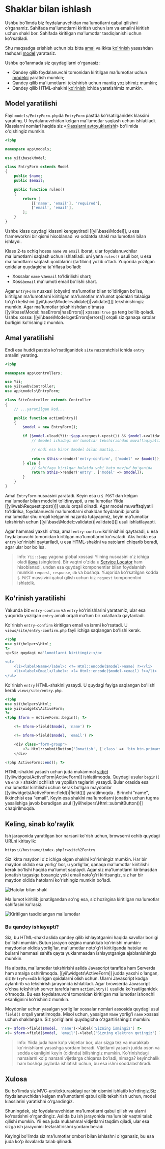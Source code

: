 Shaklar bilan ishlash
================

Ushbu bo'limda biz foydalanuvchidan ma'lumotlarni qabul qilishni o'rganamiz. Sahifada ma'lumotlarni kiritish uchun ism va emailni kiritish uchun shakl bor. Sahifada kiritilgan ma'lumotlar tasdiqlanishi uchun ko'rsatiladi.

Shu maqsadga erishish uchun biz bitta [amal](structure-controllers.md) va ikkta [ko'rinish](structure-views.md) yasashdan tashqari
[model](structure-models.md) yaratasiz.

Ushbu qo'lanmada siz quydagilarni o'rganasiz:

* Qandey qilib foydalanuvchi tomonidan kiritilgan ma'lumotlar uchun [modelni](structure-models.md) yaratish mumkin;
* Qandey qilib ma'lumotlarni tekshirish uchun mantiq yozishimiz mumkin;
* Qandey qilib HTML-shaklni [ko'rinish](structure-views.md) ichida yaratishimiz mumkin.


Model yaratilishi <span id="creating-model"></span>
---------------------------------------------

Fayl `models/EntryForm.php`da `EntryForm` pastda ko'rsatilganidek klassini yarating. U foydalanuvchidan kelgan ma'lumotlar saqlash uchun ishlatiladi. Klasslarni nomlari haqida siz 
«[Klasslarni avtoyuklanishi](concept-autoloading.md)» bo'limida o'qishingiz mumkin.

```php
<?php

namespace app\models;

use yii\base\Model;

class EntryForm extends Model
{
    public $name;
    public $email;

    public function rules()
    {
        return [
            [['name', 'email'], 'required'],
            ['email', 'email'],
        ];
    }
}
```

Ushbu klass quydagi klassni kengaytiradi [[yii\base\Model]], u esa frameworkni bir qismi hisoblanadi va oddatda shakl ma'lumotlari bilan ishlaydi.

Klass 2-ta ochiq hossa `name` va `email` iborat, ular foydalanuvchilar ma'lumotlarni saqlash uchun ishlatiladi.
uni yana `rules()` usuli bor, u esa ma'lumotlarni saqlash qoidalarini (tartibini) yozib o'tadi. Yuqorida yozilgan qoidalar quydagicha ta'riflasa bo'ladi:

* Xossalar `name` va`email` to'ldirilishi shart;
* Xossa`email` ma'lumoti email bo'lishi shart.

Agar `EntryForm` nusxasi (obyekt) ma'lumotlar bilan to'ldirilgan bo'lsa, kiritilgan ma'lumotlarni kiritilgan ma'lumotlar ma'lumot qoidalari talabiga to'g'ri kelishini [[yii\base\Model::validate()|validate()]] tekshirishingiz mumkin. Agar ma'lumotlar tekshirishdan o'tmasa [[yii\base\Model::hasErrors|hasErrors]]
xossasi `true` ga teng bo'lib qoladi. Ushbu xossa: [[yii\base\Model::getErrors|errors]] orqali siz qanaqa xatolar borligini ko'rishingiz mumkin.


Amal yaratilishi <span id="creating-action"></span>
------------------------------------------------

Endi esa huddi pastda ko'rsatilganidek `site` nazoratchisi ichida `entry` amalini yarating.

```php
<?php

namespace app\controllers;

use Yii;
use yii\web\Controller;
use app\models\EntryForm;

class SiteController extends Controller
{
    // ...yaratilgan kod...

    public function actionEntry()
    {
        $model = new EntryForm();

        if ($model->load(Yii::$app->request->post()) && $model->validate()) {
            // $model ichidagi ma'lumotlar tekshirishdan muvaffaqiyatli o'tgan

            // endi esa biror $model bilan mantiq...
 
            return $this->render('entry-confirm', ['model' => $model]);
        } else {
            // Sahifaga kirilgan holatda yoki hato mavjud bo'ganida
            return $this->render('entry', ['model' => $model]);
        }
    }
}
```

Amal `EntryForm` nusxasini yaratadi. Keyin esa u `$_POST` dan kelgan ma'lumotlar bilan modelni to'ldirayapti, u ma'lumotlar Yiida
[[yii\web\Request::post()]] usulu orqali olinadi. Agar model muvaffaqiyatli to'ldirilsa, foydalanuvchi ma'lumotlarni shakldan foydalanib
jonatib ma'lumotlar shu orqali kelganini nazarda tutayapmiz, keyin ma'lumotlar tekshirish uchun [[yii\base\Model::validate()|validate()]]
usuli ishlatilayapti.

Agar hammasi yaxshi o'tsa, amal `entry-confirm` ko'rinishini qaytaradi, u esa foydalanuvchi tomonidan kiritilgan ma'lumotlarini ko'rsatadi.
Aks holda esa `entry` ko'rinishi qaytariladi, u esa HTML-shaklni va xatolarni chiqarib beradi, agar ular bor bo'lsa.

> Info: `Yii::$app` yagona global xossasi Yiining nusxasini o'z ichiga oladi
[ilova](structure-applications.md) (singleton). Bir vaqtni o'zida u [Service Locator](concept-service-locator.md) ham hisoblanadi,
undan esa quydagi komponentlar bilan foydalanish mumkin  `request`, `response`, `db` va boshqa. Yuqorida ko'rsatilgan kodda `$_POST`
massivini qabul qilish uchun biz `request` komponentini ishlatdik.


Ko'rinish yaratilishi <span id="creating-views"></span>
----------------------------------------------------

Yakunda biz `entry-confirm` va `entry` ko'rinishlarini yaratamiz, ular esa yuqorida yozilgan `entry` amali orqali ma'lum bir xolatlarda qaytariladi.

Ko'rinish `entry-confirm` kiritilgan email va ismni ko'rsatadi. U `views/site/entry-confirm.php` fayli ichiga saqlangan bo'lishi kerak.

```php
<?php
use yii\helpers\Html;
?>
<p>Siz quydagi ma'lumotlarni kiritingiz:</p>

<ul>
    <li><label>Name</label>: <?= Html::encode($model->name) ?></li>
    <li><label>Email</label>: <?= Html::encode($model->email) ?></li>
</ul>
```

Ko'rinish `entry` HTML-shaklni yasaydi. U quydagi faylga saqlangan bo'lishi kerak `views/site/entry.php`.

```php
<?php
use yii\helpers\Html;
use yii\widgets\ActiveForm;
?>
<?php $form = ActiveForm::begin(); ?>

    <?= $form->field($model, 'name') ?>

    <?= $form->field($model, 'email') ?>

    <div class="form-group">
        <?= Html::submitButton('Jonatish', ['class' => 'btn btn-primary']) ?>
    </div>

<?php ActiveForm::end(); ?>
```

HTML-shaklni yasash uchun juda mukammal [vidjet](structure-widgets.md) [[yii\widgets\ActiveForm|ActiveForm]] ishlatilmoqda.
Quydagi usular `begin()` va `end()` shaklni ochilish va yopilish teglarini yasaydi. Bular orasida esa ma'lumotlar kiritilishi uchun
kerak bo'lgan maydonlar [[yii\widgets\ActiveForm::field()|field()]] yaratilmoqda . Birinchi "name", ikkinchisi esa "email".
Keyin esa shaklni ma'lumotlarni jonatish uchun tugma yasalishiga javob beradigan usul [[yii\helpers\Html::submitButton()]] chaqirilmoqda.


Keling, sinab ko'raylik <span id="trying-it-out"></span>
--------------------------------------

Ish jarayonida yaratilgan bor narsani ko'rish uchun, browserni ochib quydagi URLni kiritaylik:

```
https://hostname/index.php?r=site%2Fentry
```

Siz ikkta maydoni o'z ichiga olgan shaklni ko'rishingiz mumkin. Har bir maydon oldida esa yorlig' bor, u yorlig'lar, qanaqa
ma'lumotlar kiritilishi kerak bo'lishi haqida ma'lumot saqlaydi.
Agar siz ma'lumotlarni kiritmasdan jonatish tugasiga bosangiz yoki email noto'g'ri kiritsangiz, siz har bir maydon oldida hatolarni ko'rishingiz mumkin bo'ladi.

![Hatolar bilan shakl](images/start-form-validation.png)

Ma'lumot kiritilib jonatilgandan so'ng esa, siz hozirgina kiritilgan ma'lumotlar sahifasini ko'rasiz.

![Kiritilgan tasdiqlangan ma'lumotlar](images/start-entry-confirmation.png)



### Bu qandey ishlayapti? <span id="magic-explained"></span>

Siz, bu HTML-shakl aslida qandey qilib ishlayotganini haqida savollar borligi bo'lishi mumkin. Butun jarayon ozgina murakkab ko'rinishi mumkin:
maydonlar oldida yorlig'lar, ma'lumotlar noto'g'ri kiritilganda hatolar va bularni hammasi sahifa qayta yuklanmasdan ishlayotganiga ajablanishingiz mumkin.

Ha albatta, ma'lumotlar tekshirishi aslida Javascript tarafida ham Serverda ham amalga oshirilmoqda.
[[yii\widgets\ActiveForm]] judda yaxshi o'langan, siz `EntryForm`da kirigan qoidalarni olish uchun.
Ularni Javascript kodga aylantirib va tekshirish jarayonida ishlatiladi. Agar browserda Javascript o'chsa tekshirish 
server tarafda ham `actionEntry()` usulida ko'rsatilganidek o'tmoqda. Bu esa foydalanuvchi tomonidan kiritilgan ma'lumotlar ishonchli ekanliginini ko'rishimiz mumkin.

Moydonlar uchun yasalgan yorlig'lar xossalar nomlari assosida quydagi usul `field()` orqali yaratilmoqda. Misol uchun, yasalgan `Name` yorlig'i `name` xossasi uchun shaklangan. Siz yorlig'larni quydagicha o'zgartirishingiz mumkin:

```php
<?= $form->field($model, 'name')->label('Sizning ismingiz') ?>
<?= $form->field($model, 'email')->label('Sizning elektron qutingiz') ?>
```

> Info: Yiida juda ham ko'p vidjetlar bor, ular sizga tez va murakkab ko'rinishlarni yasashga yordam beradi.
  Vijetlarni yasash judda oson va sodda ekanligini keyin (oldinda) bilishingiz mumkin. Ko'rinishdagi narsalarni ko'p narsani vijetlarga chiqarsa bo'ladi, 
  nimaga? keyinchalik ham boshqa joylarda ishlatish uchun, bu esa ishni soddalashtiradi.

Xulosa <span id="summary"></span>
-----------------------------

Bu bo'limda siz MVC-arxitekturasidagi xar bir qismini ishlatib ko'rdingiz.Siz foydalanuvchidan kelgan ma'lumotlarni qabul qilib
tekshirish uchun, model klasslarini yaratishni o'rgandingiz.

Shuningdek, siz foydalanuvchidan ma'lumotlarni qabul qilish va ularni ko'rsatishni o'rgandingiz. Aslida bu ish jarayonida ma'lum bir
vaqtni talab qilishi mumkin. Yii esa juda mukammal vidjetlarni taqdim qiladi, ular esa sizga ish jarayonini tezlashtirishni yordam beradi.

Keyingi bo'limda siz ma'lumotlar ombori bilan ishlashni o'rganasiz, bu esa juda ko'p ilovalarda talab qilinadi.

